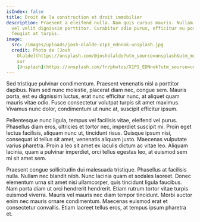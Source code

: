 ```yaml
---
isIndex: false
title: Droit de la construction et droit immobilier
description: Praesent a eleifend nulla. Nam quis cursus mauris. Nullam quis sem
  vel velit dignissim porttitor. Curabitur odio purus, efficitur eu posuere in,
  feugiat at turpis.
image:
  src: /images/uploads/josh-olalde-x1p1_ednnok-unsplash.jpg
  credit: Photo de [Josh
    Olalde](https://unsplash.com/@josholalde?utm_source=unsplash&utm_medium=referral&utm_content=creditCopyText)
    sur
    [Unsplash](https://unsplash.com/fr/photos/X1P1_EDNnok?utm_source=unsplash&utm_medium=referral&utm_content=creditCopyText)
---
```

Sed tristique pulvinar condimentum. Praesent venenatis nisl a porttitor dapibus. Nam sed nunc molestie, placerat diam nec, congue sem. Mauris porta, est eu dignissim luctus, erat nunc efficitur nunc, at aliquet quam mauris vitae odio. Fusce consectetur volutpat turpis sit amet maximus. Vivamus nunc dolor, condimentum ut nunc at, suscipit efficitur ipsum. 

Pellentesque nunc ligula, tempus vel facilisis vitae, eleifend vel purus. Phasellus diam eros, ultricies et tortor nec, imperdiet suscipit mi. Proin eget lectus facilisis, aliquam nunc ut, tincidunt risus. Quisque ipsum nisi, consequat id tellus sit amet, venenatis aliquam justo. Maecenas vulputate varius pharetra. Proin a leo sit amet ex iaculis dictum ac vitae leo. Aliquam lacinia, quam a pulvinar imperdiet, orci tellus egestas leo, at euismod sem mi sit amet sem.

Praesent congue sollicitudin dui malesuada tristique. Phasellus at facilisis nulla. Nullam nec blandit nibh. Nunc lacinia quam et sodales laoreet. Donec elementum urna sit amet nisi ullamcorper, quis tincidunt ligula faucibus. Nam porta diam ut orci hendrerit hendrerit. Etiam rutrum tortor vitae turpis euismod viverra. Mauris vel mauris nec diam tempor tincidunt. Morbi auctor enim nec mauris ornare condimentum. Maecenas euismod erat et consectetur convallis. Etiam laoreet tellus eros, at tempus ipsum pharetra et.